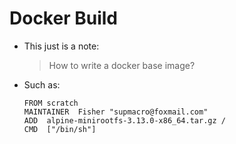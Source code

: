 
# Docker Build
* This just is a note:
    > How to write a docker base image? 
    > 
    
* Such as:
    ```
    FROM scratch
    MAINTAINER  Fisher "supmacro@foxmail.com"
    ADD  alpine-minirootfs-3.13.0-x86_64.tar.gz /
    CMD  ["/bin/sh"]
    ```
